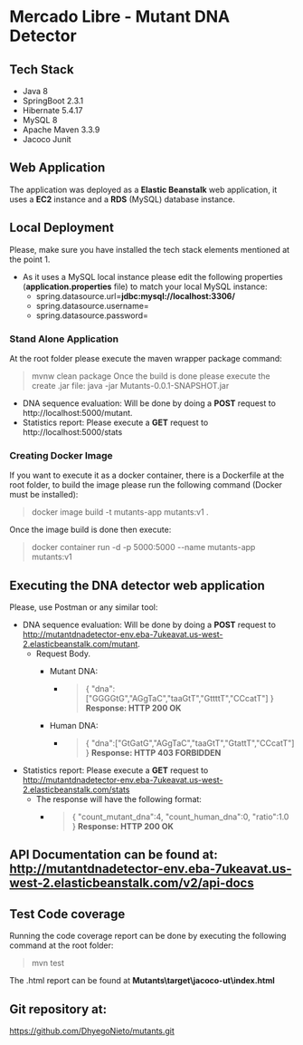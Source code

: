 # Mercado Libre - Mutant DNA Detector

## Tech Stack
- Java 8
- SpringBoot 2.3.1
- Hibernate 5.4.17
- MySQL 8
- Apache Maven 3.3.9
- Jacoco Junit

## Web Application
The application was deployed as a **Elastic Beanstalk** web application, it uses a **EC2** instance and a **RDS** (MySQL) database instance.

## Local Deployment
Please, make sure you have installed the tech stack elements mentioned at the point 1. 
- As it uses a MySQL local instance please edit the following properties (**application.properties** file) to match your local MySQL instance:
    - spring.datasource.url=**jdbc:mysql://localhost:3306/<databasename>**
    - spring.datasource.username=**<user>**
    - spring.datasource.password=**<password>**

### Stand Alone Application
At the root folder please execute the maven wrapper package command:
> mvnw clean package
Once the build is done please execute the create .jar file:
> java -jar Mutants-0.0.1-SNAPSHOT.jar
- DNA sequence evaluation: Will be done by doing a **POST** request to http://localhost:5000/mutant.
- Statistics report: Please execute a **GET** request to  http://localhost:5000/stats

### Creating Docker Image
 If you want to execute it as a docker container, there is a Dockerfile at the root folder, to build the image please run the following command (Docker must be installed):
> docker image build -t mutants-app mutants:v1 .

Once the image build is done then execute:
> docker container run -d -p 5000:5000 --name mutants-app mutants:v1

## Executing the DNA detector web application
Please, use Postman or any similar tool:
- DNA sequence evaluation: Will be done by doing a **POST** request to http://mutantdnadetector-env.eba-7ukeavat.us-west-2.elasticbeanstalk.com/mutant.
    - Request Body.
        - Mutant DNA:
            - > {
                 "dna":["GGGGtG","AGgTaC","taaGtT","GttttT","CCcatT"]
               }
        **Response: HTTP 200 OK**

       - Human DNA:
           - > {
                 "dna":["GtGatG","AGgTaC","taaGtT","GtattT","CCcatT"]
               } 
       **Response: HTTP 403 FORBIDDEN**
- Statistics report: Please execute a **GET** request to http://mutantdnadetector-env.eba-7ukeavat.us-west-2.elasticbeanstalk.com/stats
    - The response will have the following format:
        - >  {
                "count_mutant_dna":4,
                "count_human_dna":0,
                "ratio":1.0
            }
**Response: HTTP 200 OK**

## API Documentation can be found at: http://mutantdnadetector-env.eba-7ukeavat.us-west-2.elasticbeanstalk.com/v2/api-docs

## Test Code coverage
Running the code coverage report can be done by executing the following command at the root folder:
> mvn test

The .html report can be found at **Mutants\target\jacoco-ut\index.html**

## Git repository at:
https://github.com/DhyegoNieto/mutants.git


